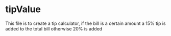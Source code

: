 # tipValue
This file is to create a tip calculator, if the bill is a certain amount a 15% tip is added to the total bill otherwise 20% is added
